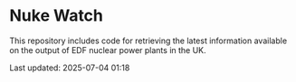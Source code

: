 # Nuke Watch

This repository includes code for retrieving the latest information available on the output of EDF nuclear power plants in the UK.

Last updated: 2025-07-04 01:18